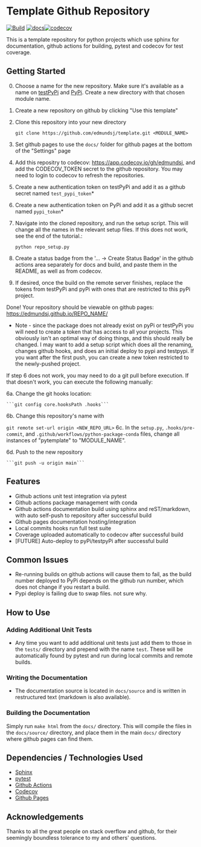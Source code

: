 # Template Github Repository
[![Build](https://github.com/edmundsj/template/actions/workflows/python-package-conda.yml/badge.svg)](https://github.com/edmundsj/template/actions/workflows/python-package-conda.yml) [![docs](https://github.com/edmundsj/template/actions/workflows/build-docs.yml/badge.svg)](https://github.com/edmundsj/template/actions/workflows/build-docs.yml )[![codecov](https://codecov.io/gh/edmundsj/template/branch/main/graph/badge.svg?token=7L4PK4K0P3)](https://codecov.io/gh/edmundsj/template)

This is a template repository for python projects which use sphinx for
documentation, github actions for building, pytest and codecov for test
coverage.


## Getting Started
0. Choose a name for the new repository. Make sure it's available as a name on [testPyPi](https://test.pypi.org/)
  and [PyPi](https://pypi.org/). Create a new directory with that chosen module name.

1. Create a new repository on github by clicking "Use this template"


2. Clone this repository into your new directory

    ```git clone https://github.com/edmundsj/template.git <MODULE_NAME>```

2. Set github pages to use the ``docs/`` folder for github pages at the bottom of the "Settings" page

3. Add this repositry to codecov: https://app.codecov.io/gh/edmundsj, and add the CODECOV_TOKEN secret to the github repository. You may need to login to codecov to refresh the repositories.

4. Create a new authentication token on testPyPi and add it as a github secret named ``test_pypi_token``\*

5. Create a new authentication token on PyPi and add it as a github secret named ``pypi_token``\*

6. Navigate into the cloned repository, and run the setup script. This will change all the names in the relevant setup files. If this does not work, see the end of the tutorial.:

    ```python repo_setup.py```

8. Create a status badge from the '... -> Create Status Badge' in the github actions area separately for docs and build, and paste them in the README, as well as from codecov.
9. If desired, once the build on the remote server finishes, replace the tokens from testPyPi and pyPi with ones that are restricted to this pyPi project.


Done! Your repository should be viewable on github pages: 
https://edmundsj.github.io/REPO_NAME/

* Note - since the package does not already exist on pyPi or testPyPi you will need to create a token that has access to all your projects. This obviously isn't an optimal way of doing things, and this should really be changed. I may want to add a setup script which does all the renaming, changes github hooks, and does an initial deploy to pypi and testpypi. If you want after the first push, you can create a new token restricted to the newly-pushed project.

If step 6 does not work, you may need to do a git pull before execution. If that doesn't work, you can execute the following manually:

6a. Change the git hooks location:

    ```git config core.hooksPath .hooks```
6b. Change this repository's name with 

   ```git remote set-url origin <NEW_REPO_URL>```
6c. In the ``setup.py``, ``.hooks/pre-commit``, and ``.github/workflows/python-package-conda`` files, change all instances of "pytemplate" to "MODULE_NAME". 

6d. Push to the new repository 

    ```git push -u origin main```

## Features

- Github actions unit test integration via pytest
- Github actions package management with conda
- Github actions documentation build using sphinx and reST/markdown, with auto
self-push to repository after successful build
- Github pages documentation hosting/integration
- Local commits hooks run full test suite
- Coverage uploaded automatically to codecov after successful build
- [FUTURE] Auto-deploy to pyPi/testpyPi after successful build

## Common Issues
- Re-running builds on github actions will cause them to fail, as the build number deployed to PyPi depends on the github run number, which does not change if you restart a build.
- Pypi deploy is failing due to swap files. not sure why.

## How to Use
### Adding Additional Unit Tests
- Any time you want to add additional unit tests just add them to those in the
``tests/`` directory and prepend with the name ``test``. These will be
automatically found by pytest and run during local commits and remote builds.

### Writing the Documentation
- The documentation source is located in ``docs/source`` and is written in
restructured text (markdown is also available).

### Building the Documentation
Simply run ``make html`` from the ``docs/`` directory. This will compile the
files in the ``docs/source/`` directory, and place them in the main ``docs/``
directory where github pages can find them.

## Dependencies / Technologies Used
- [Sphinx](http://www.sphinx-doc.org/)
- [pytest](https://docs.pytest.org/en/stable/index.html)
- [Github Actions](https://github.com/features/actions)
- [Codecov](https://codecov.io/)
- [Github Pages](https://pages.github.com/)

## Acknowledgements
Thanks to all the great people on stack overflow and github, for their
seemingly boundless tolerance to my and others' questions. 
